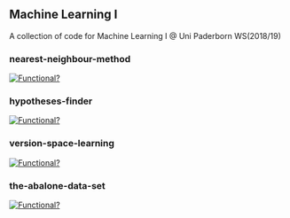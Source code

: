 ## Machine Learning I
A collection of code for Machine Learning I @ Uni Paderborn WS(2018/19)

### nearest-neighbour-method
[![Functional?](https://img.shields.io/badge/Functional%3F-yes-green.svg)](https://shields.io/)

### hypotheses-finder
[![Functional?](https://img.shields.io/badge/Functional%3F-Snippets-yellow.svg)](https://shields.io/)

### version-space-learning
[![Functional?](https://img.shields.io/badge/Functional%3F-Snippets-yellow.svg)](https://shields.io/)

### the-abalone-data-set
[![Functional?](https://img.shields.io/badge/Functional%3F-yes-green.svg)](https://shields.io/)